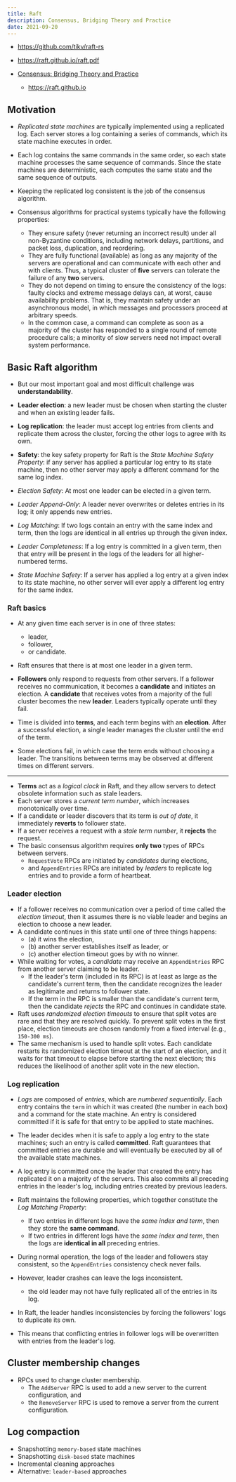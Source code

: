```yaml
---
title: Raft
description: Consensus, Bridging Theory and Practice
date: 2021-09-20
---
```


* https://github.com/tikv/raft-rs

* https://raft.github.io/raft.pdf

* [Consensus: Bridging Theory and Practice](https://github.com/ongardie/dissertation)
  - https://raft.github.io

## Motivation

* *Replicated state machines* are typically implemented using
  a replicated log. Each server stores a log containing a
  series of commands, which its state machine executes in order.
* Each log contains the same commands in the same order,
  so each state machine processes the same sequence of commands.
  Since the state machines are deterministic, each computes the
  same state and the same sequence of outputs.
* Keeping the replicated log consistent is the job
  of the consensus algorithm.

* Consensus algorithms for practical systems
  typically have the following properties:
  - They ensure safety (never returning an incorrect result)
    under all non-Byzantine conditions, including network
    delays, partitions, and packet loss,
    duplication, and reordering.
  - They are fully functional (available) as long as
    any majority of the servers are operational and can
    communicate with each other and with clients. Thus,
    a typical cluster of **five** servers can tolerate
    the failure of any **two** servers.
  - They do not depend on timing to ensure the consistency
    of the logs: faulty clocks and extreme message delays
    can, at worst, cause availability problems.
    That is, they maintain safety under an asynchronous
    model, in which messages and processors proceed at
    arbitrary speeds.
  - In the common case, a command can complete as soon
    as a majority of the cluster has responded to a
    single round of remote procedure calls; a minority
    of slow servers need not impact
    overall system performance.

## Basic Raft algorithm

* But our most important goal and most
  difficult challenge was **understandability**.

* **Leader election**: a new leader must be chosen
  when starting the cluster and when
  an existing leader fails.
* **Log replication**: the leader must accept log
  entries from clients and replicate them across
  the cluster, forcing the other logs
  to agree with its own.
* **Safety**: the key safety property for Raft is
  the *State Machine Safety Property*: if any server
  has applied a particular log entry to its
  state machine, then no other server may apply a
  different command for the same log index.

* *Election Safety*: At most one leader can
  be elected in a given term.
* *Leader Append-Only*: A leader never
  overwrites or deletes entries in its log;
  it only appends new entries.
* *Log Matching*: If two logs contain an
  entry with the same index and term, then
  the logs are identical in all entries
  up through the given index.
* *Leader Completeness*: If a log entry is
  committed in a given term, then that entry
  will be present in the logs of the leaders
  for all higher-numbered terms.
* *State Machine Safety*: If a server has
  applied a log entry at a given index to
  its state machine, no other server will
  ever apply a different log entry
  for the same index.

### Raft basics

* At any given time each server is in one of three states:
  - leader,
  - follower,
  - or candidate.

* Raft ensures that there is at most
  one leader in a given term.

* **Followers** only respond to requests from other servers.
  If a follower receives no communication, it becomes a
  **candidate** and initiates an election. A **candidate**
  that receives votes from a majority of the full cluster
  becomes the new **leader**.
  Leaders typically operate until they fail.
* Time is divided into **terms**, and each term begins with
  an **election**. After a successful election, a single
  leader manages the cluster until the end of the term.
* Some elections fail, in which case the term ends without
  choosing a leader. The transitions between terms may be
  observed at different times on different servers.

---

* **Terms** act as a *logical clock* in Raft, and they allow
  servers to detect obsolete information such as
  stale leaders.
* Each server stores a *current term number*, which
  increases monotonically over time.
* If a candidate or leader discovers that its term is
  *out of date*, it immediately **reverts** to follower state.
* If a server receives a request with a *stale term number*,
  it **rejects** the request.
* The basic consensus algorithm requires **only two** types
  of RPCs between servers.
  - `RequestVote` RPCs are initiated by *candidates* during
    elections,
  - and `AppendEntries` RPCs are initiated by *leaders* to
    replicate log entries and to provide a form of heartbeat.

### Leader election

* If a follower receives no communication over a period of
  time called the *election timeout*, then it assumes there
  is no viable leader and begins an
  election to choose a new leader.
* A candidate continues in this state until one of
  three things happens:
  - (a) it wins the election,
  - (b) another server establishes itself as leader, or
  - (c) another election timeout goes by with no winner.
* While waiting for votes, a *candidate* may receive an
  `AppendEntries` RPC from another server claiming to
  be leader.
  - If the leader's term (included in its RPC) is at
    least as large as the candidate's current term,
    then the candidate recognizes the leader as
    legitimate and returns to follower state.
  - If the term in the RPC is smaller than the
    candidate's current term, then the candidate
    *rejects* the RPC and continues
    in candidate state.
* Raft uses *randomized election timeouts* to ensure
  that split votes are rare and that they are
  resolved quickly. To prevent split votes in the
  first place, election timeouts are chosen randomly
  from a fixed interval (e.g., `150-300 ms`).
* The same mechanism is used to handle split votes.
  Each candidate restarts its randomized election
  timeout at the start of an election, and it waits
  for that timeout to elapse before starting the next
  election; this reduces the likelihood of another
  split vote in the new election.

### Log replication

* *Logs* are composed of *entries*, which are
  *numbered sequentially*. Each entry contains the
  `term` in which it was created
  (the number in each box) and a command for the
  state machine. An entry is considered committed
  if it is safe for that entry to be
  applied to state machines.
* The leader decides when it is safe to apply a
  log entry to the state machines; such an entry
  is called **committed**. Raft guarantees that
  committed entries are durable and will eventually
  be executed by all of the available state machines.
* A log entry is committed once the leader that
  created the entry has replicated it on a majority
  of the servers. This also commits all preceding
  entries in the leader's log, including entries
  created by previous leaders.
* Raft maintains the following properties, which
  together constitute the *Log Matching Property*:
  - If two entries in different logs have the
    *same index and term*, then they store
    the **same command**.
  - If two entries in different logs have the
    *same index and term*, then the logs are
    **identical in all** preceding entries.

* During normal operation, the logs of the leader
  and followers stay consistent, so the
  `AppendEntries` consistency check never fails.
* However, leader crashes can leave the logs
  inconsistent.
  - the old leader may not have fully replicated
    all of the entries in its log.
* In Raft, the leader handles inconsistencies by
  forcing the followers' logs to duplicate its own.
* This means that conflicting entries in follower
  logs will be overwritten with entries from
  the leader's log.

## Cluster membership changes

* RPCs used to change cluster membership.
  - The `AddServer` RPC is used to add a new server
    to the current configuration, and
  - the `RemoveServer` RPC is used to remove a server
    from the current configuration.

## Log compaction

* Snapshotting `memory-based` state machines
* Snapshotting `disk-based` state machines
* Incremental cleaning approaches
* Alternative: `leader-based` approaches
